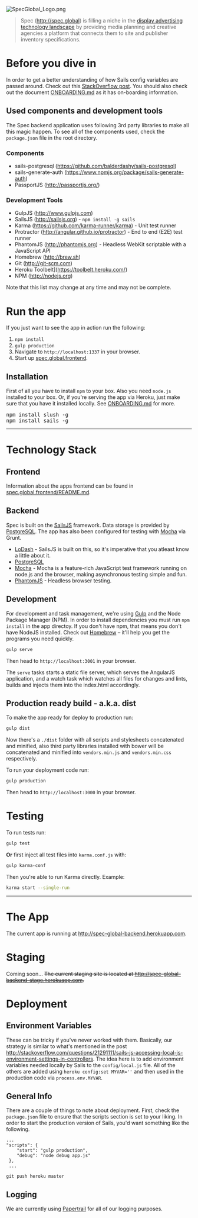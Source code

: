 ![SpecGlobal_Logo.png](http://s23.postimg.org/4f0itpwtn/spec_global.png)

> Spec (http://spec.global) is filling a niche in the [display advertising technology landscape](http://prezi.com/katuvp2rkyk_/the-display-advertising-technology-landscape/) by providing media planning and creative agencies a platform that connects them to site and publisher inventory specifications.

# Before you dive in

In order to get a better understanding of how Sails config variables are passed around. Check out this [StackOverflow post](https://stackoverflow.com/questions/18267706/create-config-variables-in-sails-js). You should also check out the document [ONBOARDING.md](ONBOARDING.md) as it has on-boarding information.

## Used components and development tools
The Spec backend application uses following 3rd party libraries to make all this magic happen. To see all of the components used, check the `package.json` file in the root directory.

### Components 

* sails-postgresql (https://github.com/balderdashy/sails-postgresql)
* sails-generate-auth (https://www.npmjs.org/package/sails-generate-auth)
* PassportJS (http://passportjs.org/)

### Development Tools
* GulpJS (http://www.gulpjs.com)
* SailsJS (http://sailsjs.org) - `npm install -g sails`
* Karma (https://github.com/karma-runner/karma) - Unit test runner
* Protractor (http://angular.github.io/protractor) - End to end (E2E) test runner
* PhantomJS (http://phantomjs.org) - Headless WebKit scriptable with a JavaScript API
* Homebrew (http://brew.sh)
* Git (http://git-scm.com)
* Heroku Toolbelt](https://toolbelt.heroku.com/)
* NPM (http://nodejs.org)

Note that this list may change at any time and may not be complete.


# Run the app

If you just want to see the app in action run the following:

1. `npm install`
2. `gulp production`
3. Navigate to `http://localhost:1337` in your browser.
4. Start up [spec.global.frontend](https://github.com/robksawyer/spec.global.frontend).


## Installation
First of all you have to install `npm` to your box. Also you need `node.js` installed to your box. Or, if you're serving the app via Heroku, just make sure that you have it installed locally. See [ONBOARDING.md](ONBOARDING.md) for more.
<pre>
npm install slush -g
npm install sails -g
</pre>

---

# Technology Stack

## Frontend

Information about the apps frontend can be found in [spec.global.frontend/README.md](https://github.com/robksawyer/spec.global.frontend/blob/master/README.md).


## Backend

Spec is built on the [SailsJS](http://sailsjs.org) framework. Data storage is provided by [PostgreSQL](http://www.postgresql.org/). The app has also been configured for testing with [Mocha](http://visionmedia.github.io/mocha/) via Grunt.

- [LoDash](http://devdocs.io/lodash/) - SailsJS is built on this, so it's imperative that you atleast know a little about it.
- [PostgreSQL](http://www.postgresql.org/)
- [Mocha](http://visionmedia.github.io/mocha/) - Mocha is a feature-rich JavaScript test framework running on node.js and the browser, making asynchronous testing simple and fun.
- [PhantomJS](http://phantomjs.org) - Headless browser testing.


## Development

For development and task management, we're using [Gulp](http://www.gulpjs.com) and the Node Package Manager (NPM). In order to install dependencies you must run `npm install` in the app directoy. If you don't have npm, that means you don't have NodeJS installed. Check out [Homebrew](http://brew.sh) – it'll help you get the programs you need quickly.

```bash
gulp serve
```

Then head to `http://localhost:3001` in your browser.

The `serve` tasks starts a static file server, which serves the AngularJS application, and a watch task which watches
all files for changes and lints, builds and injects them into the index.html accordingly.

## Production ready build - a.k.a. dist

To make the app ready for deploy to production run:

```bash
gulp dist
```

Now there's a `./dist` folder with all scripts and stylesheets concatenated and minified, also third party libraries
installed with bower will be concatenated and minified into `vendors.min.js` and `vendors.min.css` respectively.

To run your deployment code run:

```bash
gulp production
```

Then head to `http://localhost:3000` in your browser.

# Testing

To run tests run:

```bash
gulp test
```

**Or** first inject all test files into `karma.conf.js` with:

```bash
gulp karma-conf
```

Then you're able to run Karma directly. Example:

```bash
karma start --single-run
```

---

# The App
The current app is running at <http://spec-global-backend.herokuapp.com>.

# Staging 

Coming soon...
~~The current staging site is located at <http://spec-global-backend-stage.herokuapp.com>.~~


# Deployment 

## Environment Variables

These can be tricky if you've never worked with them. Basically, our strategy is similar to what's mentioned in the post <http://stackoverflow.com/questions/21291111/sails-js-accessing-local-js-environment-settings-in-controllers>. The idea here is to add environment variables needed locally by Sails to the `config/local.js` file. All of the others are added using `heroku config:set MYVAR=''` and then used in the production code via `process.env.MYVAR`.

## General Info

There are a couple of things to note about deployment. First, check the `package.json` file to ensure that the scripts section is set to your liking. In order to start the production version of Sails, you'd want something like the following.

```
...
"scripts": {
    "start": "gulp production",
    "debug": "node debug app.js"
 },
 ...
 ```

`git push heroku master`

## Logging 

We are currently using [Papertrail](https://papertrailapp.com/) for all of our logging purposes.